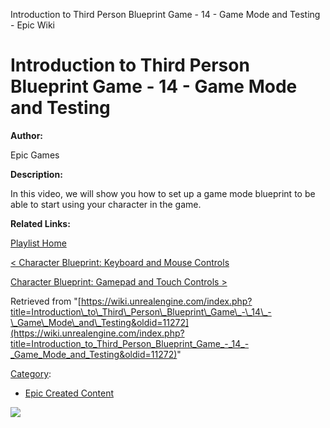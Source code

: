 Introduction to Third Person Blueprint Game - 14 - Game Mode and Testing - Epic Wiki                    

Introduction to Third Person Blueprint Game - 14 - Game Mode and Testing
========================================================================

  

**Author:**

Epic Games

**Description:**

In this video, we will show you how to set up a game mode blueprint to be able to start using your character in the game.

**Related Links:**

[Playlist Home](/Category:Epic_Video_Playlists "Category:Epic Video Playlists")

[< Character Blueprint: Keyboard and Mouse Controls](/Introduction_to_Third_Person_Blueprint_Game_-_13_-_Character_Blueprint:_Keyboard_and_Mouse_Controls "Introduction to Third Person Blueprint Game - 13 - Character Blueprint: Keyboard and Mouse Controls")

[Character Blueprint: Gamepad and Touch Controls >](/Introduction_to_Third_Person_Blueprint_Game_-_15_-_Character_Blueprint:_Gamepad_and_Touch_Controls "Introduction to Third Person Blueprint Game - 15 - Character Blueprint: Gamepad and Touch Controls")

Retrieved from "[https://wiki.unrealengine.com/index.php?title=Introduction\_to\_Third\_Person\_Blueprint\_Game\_-\_14\_-\_Game\_Mode\_and\_Testing&oldid=11272](https://wiki.unrealengine.com/index.php?title=Introduction_to_Third_Person_Blueprint_Game_-_14_-_Game_Mode_and_Testing&oldid=11272)"

[Category](/Special:Categories "Special:Categories"):

*   [Epic Created Content](/Category:Epic_Created_Content "Category:Epic Created Content")

  ![](https://tracking.unrealengine.com/track.png)